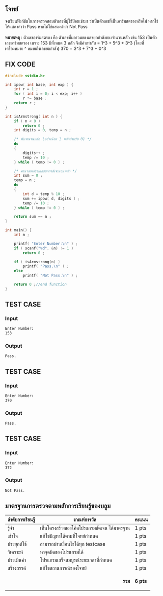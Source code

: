 ## โจทย์
จงเขียนฟังก์ชันในการตรวจสอบตัวเลขที่ผู้ใช้ป้อนเข้ามา ว่าเป็นตัวเลขที่เป็นอาร์มสตรองหรือไม่ หากใช่ให้แสดงคำว่า Pass หากไม่ใช่แสดงคำว่า Not Pass
<br /><br />**หมายเหตุ** : ตัวเลขอาร์มสตรอง คือ ตัวเลขที่ผลรวมของเลขยกกำลังของจำนวนหลัก เช่น
153 เป็นตัวเลขอาร์มสตรอง เพราะ 153 มีทั้งหมด 3 หลัก จึงมีค่าเท่ากับ = 1^3 +  5^3 +  3^3 (โดยที่เครื่องหมาย ^ หมายถึงเลขยกกำลัง)
370 = 3^3 + 7^3 + 0^3

## FIX CODE
```c++
#include <stdio.h>

int ipow( int base, int exp ) {
    int r = 1 ;
    for ( int i = 0; i < exp; i++ )
        r *= base ;
    return r ;
}

int isArmstrong( int n ) {
    if ( n < 0 )
        return 0 ;
    int digits = 0, temp = n ;

    /* นับจำนวนหลัก (อย่างน้อย 1 หลักสำหรับ 0) */
    do
    {
        digits++ ;
        temp /= 10 ;
    } while ( temp != 0 ) ;

    /* คำนวณผลรวมเลขยกกำลังจำนวนหลัก */
    int sum = 0 ;
    temp = n ;
    do 
    {
        int d = temp % 10 ;
        sum += ipow( d, digits ) ;
        temp /= 10 ;
    } while ( temp != 0 ) ;

    return sum == n ;
}

int main() {
    int n ;

    printf( "Enter Number:\n" ) ;
    if ( scanf("%d", &n) != 1 )
        return 0 ;

    if ( isArmstrong(n) )
        printf( "Pass.\n" ) ;
    else
        printf( "Not Pass.\n" ) ;

    return 0 ;//end function
}

```

## TEST CASE
### Input
```bash
Enter Number:
153
```
### Output
```bash
Pass.
```

## TEST CASE
### Input
```bash
Enter Number:
370
```
### Output
```bash
Pass.
```

## TEST CASE
### Input
```bash
Enter Number:
372
```
### Output
```bash
Not Pass.
```

## มาตรฐานการตรวจตามหลักการเรียนรู้ของบลูม
| ลำดับการเรียนรู้ | เกณฑ์การวัด | คะแนน |
| -------- | -------- | -------- |
| รู้จำ | เห็นโครงสร้างของโค้ดโปรแกรมชัดเจน ได้มาตรฐาน | 1 pts |
| เข้าใจ | แก้ไขปัญหาได้ตามที่โจทย์กำหนด | 1 pts |
| ประยุกต์ใช้ | สามารถผ่านเงื่อนไขได้ทุก testcase | 1 pts |
| วิเคราะห์ | หาจุดผิดของโปรแกรมได้ | 1 pts |
| ประเมินค่า | โปรแกรมเสร็จสมบูรณ์ระยะเวลาที่กำหนด | 1 pts |
| สร้างสรรค์ | แก้ไขสถานการณ์ของโจทย์ | 1 pts |
||<p style='text-align: right !important;'>**รวม**</p>|**6 pts**|

